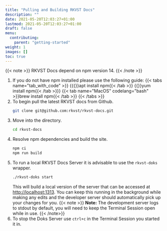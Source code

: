 ```yaml
---
title: "Pulling and Building RKVST Docs"
description: ""
date: 2021-05-20T12:03:27+01:00
lastmod: 2021-05-20T12:03:27+01:00
draft: false
menu:
  contributing:
    parent: "getting-started"
weight: 1
images: []
toc: true
---
```

{{< note >}}
RKVST Docs depend on npm version 14.
{{< /note >}}

1.  If you do not have npm installed please use the following guide:
    {{< tabs name="tab_with_code" >}}  {{{<tab name="Ubuntu" codelang="bash">}}apt install npm{{< /tab >}}
    {{<tab name="Cent OS/RHEL" codelang="bash">}}yum install npm{{< /tab >}}}
    {{< tab name="MacOS" codelang="bash" >}}brew install npm{{< /tab >}}  {{< /tabs >}}
2. To begin pull the latest RKVST docs from Github.
    ```bash
    git clone git@github.com:rkvst/rkvst-docs.git
    ```
3. Move into the directory.
    ```bash
    cd rkvst-docs
    ```
4. Resolve npm dependencies and build the site.
    ```bash
    npm ci
    npm run build
    ```  
5. To run a local RKVST Docs Server it is advisable to use the `rkvst-doks` wrapper.
    ```bash
    ./rkvst-doks start
    ```
    This will build a local version of the server that can be accessed at [http://localhost:1313](http://localhost:1313).
    You can keep this running in the background while making any edits and the developer server should automatically pick up your changes for you.
    {{< note >}}
    **Note:** The development server logs to stdout by default, you will need to keep the Terminal Session open while in use.
    {{< /note>}}
6. To stop the Doks Server use `ctrl+c` in the Terminal Session you started it in.









